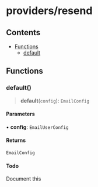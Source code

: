 # providers/resend

## Contents

- [Functions](resend.md#functions)
    - [default](resend.md#default)

## Functions

### default()

> **default**(`config`): `EmailConfig`

#### Parameters

• **config**: `EmailUserConfig`

#### Returns

`EmailConfig`

#### Todo

Document this
